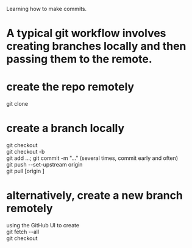 Learning how to make commits.

# A typical git workflow involves creating branches locally and then passing them to the remote. 

# create the repo remotely
git clone <URL>

# create a branch locally
git checkout <branch> \
git checkout -b <new branch> \
git add ...; git commit -m "..." (several times, commit early and often) \
git push --set-upstream origin <new branch> \
git pull [origin <new branch>] 

# alternatively, create a new branch remotely
using the GitHub UI to create <branch> \
git fetch --all \
git checkout <branch>

